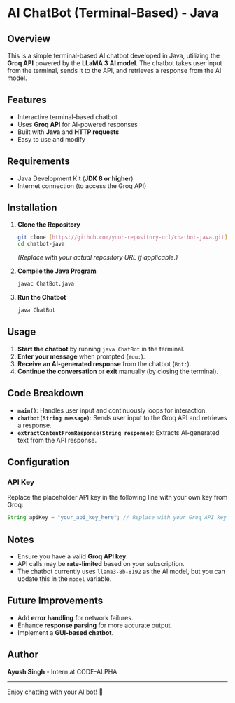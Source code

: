 # AI ChatBot (Terminal-Based) - Java

## Overview
This is a simple terminal-based AI chatbot developed in Java, utilizing the **Groq API** powered by the **LLaMA 3 AI model**. The chatbot takes user input from the terminal, sends it to the API, and retrieves a response from the AI model.

## Features
- Interactive terminal-based chatbot
- Uses **Groq API** for AI-powered responses
- Built with **Java** and **HTTP requests**
- Easy to use and modify

## Requirements
- Java Development Kit (**JDK 8 or higher**)
- Internet connection (to access the Groq API)

## Installation
1. **Clone the Repository**
   ```sh
   git clone [https://github.com/your-repository-url/chatbot-java.git](https://github.com/Ayush-singh141/Artificial_Intelligence_Chatbot_Using_Java.git)
   cd chatbot-java
   ```
   *(Replace with your actual repository URL if applicable.)*

2. **Compile the Java Program**
   ```sh
   javac ChatBot.java
   ```

3. **Run the Chatbot**
   ```sh
   java ChatBot
   ```

## Usage
1. **Start the chatbot** by running `java ChatBot` in the terminal.
2. **Enter your message** when prompted (`You:`).
3. **Receive an AI-generated response** from the chatbot (`Bot:`).
4. **Continue the conversation** or **exit** manually (by closing the terminal).

## Code Breakdown
- **`main()`**: Handles user input and continuously loops for interaction.
- **`chatbot(String message)`**: Sends user input to the Groq API and retrieves a response.
- **`extractContentFromResponse(String response)`**: Extracts AI-generated text from the API response.

## Configuration
### API Key
Replace the placeholder API key in the following line with your own key from Groq:
```java
String apiKey = "your_api_key_here"; // Replace with your Groq API key
```

## Notes
- Ensure you have a valid **Groq API key**.
- API calls may be **rate-limited** based on your subscription.
- The chatbot currently uses `llama3-8b-8192` as the AI model, but you can update this in the `model` variable.

## Future Improvements
- Add **error handling** for network failures.
- Enhance **response parsing** for more accurate output.
- Implement a **GUI-based chatbot**.

## Author
**Ayush Singh** - Intern at CODE-ALPHA

---

Enjoy chatting with your AI bot! 🚀

